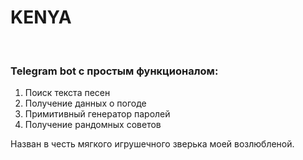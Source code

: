 <h1>KENYA</h1>
<br>
<h3>Telegram bot с простым функционалом:</h3>

1. Поиск текста песен
2. Получение данных о погоде
3. Примитивный генератор паролей
4. Получение рандомных советов 

<p>Назван в честь мягкого игрушечного зверька моей возлюбленой.</p>
